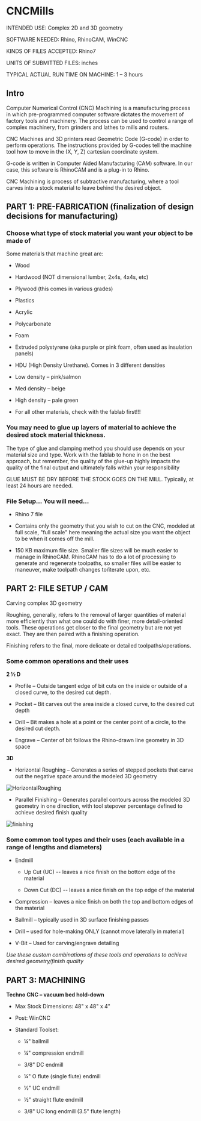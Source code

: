 # CNCMills

INTENDED USE: Complex 2D and 3D geometry 

SOFTWARE NEEDED: Rhino, RhinoCAM, WinCNC 

KINDS OF FILES ACCEPTED: Rhino7  

UNITS OF SUBMITTED FILES: inches 

TYPICAL ACTUAL RUN TIME ON MACHINE: 1 – 3 hours 





## Intro  

Computer Numerical Control (CNC) Machining is a manufacturing process in which pre-programmed computer software dictates the movement of factory tools and machinery. The process can be used to control a range of complex machinery, from grinders and lathes to mills and routers.  

CNC Machines and 3D printers read Geometric Code (G-code) in order to perform operations. The instructions provided by G-codes tell the machine tool how to move in the (X, Y, Z) cartesian coordinate system.   

G-code is written in Computer Aided Manufacturing (CAM) software. In our case, this software is RhinoCAM and is a plug-in to Rhino. 

CNC Machining is process of subtractive manufacturing, where a tool carves into a stock material to leave behind the desired object.  


## PART 1: PRE-FABRICATION (finalization of design decisions for manufacturing)  

### Choose what type of stock material you want your object to be made of

Some materials that machine great are: 

* Wood  
  
* Hardwood (NOT dimensional lumber, 2x4s, 4x4s, etc)  
  
* Plywood (this comes in various grades)   
  
* Plastics  
  
* Acrylic  
  
* Polycarbonate  
  
* Foam  
  
* Extruded polystyrene (aka purple or pink foam, often used as insulation panels)  
  
* HDU (High Density Urethane). Comes in 3 different densities  
  
* Low density – pink/salmon  
  
* Med density – beige  
  
* High density – pale green  
  
* For all other materials, check with the fablab first!!!  
  
### You may need to glue up layers of material to achieve the desired stock material thickness.

The type of glue and clamping method you should use depends on your material size and type. Work with the fablab to hone in on the best approach, but remember, the quality of the glue-up highly impacts the quality of the final output and ultimately falls within your responsibility  

GLUE MUST BE DRY BEFORE THE STOCK GOES ON THE MILL. Typically, at least 24 hours are needed.

### File Setup... You will need...

* Rhino 7 file  

* Contains only the geometry that you wish to cut on the CNC, modeled at full scale, "full scale" here meaning the actual size you want the object to be when it comes off the mill.  

* 150 KB maximum file size. Smaller file sizes will be much easier to manage in RhinoCAM. RhinoCAM has to do a lot of processing to generate and regenerate toolpaths, so smaller files will be easier to maneuver, make toolpath changes to/iterate upon, etc.   

## PART 2: FILE SETUP / CAM  

Carving complex 3D geometry  

Roughing, generally, refers to the removal of larger quantities of material more efficiently than what one could do with finer, more detail-oriented tools. These operations get closer to the final geometry but are not yet exact. They are then paired with a finishing operation.  

Finishing refers to the final, more delicate or detailed toolpaths/operations. 

### Some common operations and their uses  

**2 ½ D** 
  
* Profile – Outside tangent edge of bit cuts on the inside or outside of a closed curve, to the desired cut depth.  
  
* Pocket – Bit carves out the area inside a closed curve, to the desired cut depth  
  
* Drill – Bit makes a hole at a point or the center point of a circle, to the desired cut depth.  
  
* Engrave – Center of bit follows the Rhino-drawn line geometry in 3D space  

**3D**   

* Horizontal Roughing – Generates a series of stepped pockets that carve out the negative space around the modeled 3D geometry 

![HorizontalRoughing](https://github.com/user-attachments/assets/be660e56-f7ac-4ad9-8f52-5234ecd17e17)


* Parallel Finishing – Generates parallel contours across the modeled 3D geometry in one direction, with tool stepover percentage defined to achieve desired finish quality  

![finishing](https://github.com/user-attachments/assets/5d14bd53-4790-4f56-a5e1-8c01389dd93e)

### Some common tool types and their uses (each available in a range of lengths and diameters)  

* Endmill 

  * Up Cut (UC) -- leaves a nice finish on the bottom edge of the material 
  
  * Down Cut (DC) -- leaves a nice finish on the top edge of the material 
  
* Compression – leaves a nice finish on both the top and bottom edges of the material  
  
* Ballmill – typically used in 3D surface finishing passes
  
* Drill – used for hole-making ONLY (cannot move laterally in material)  
  
* V-Bit – Used for carving/engrave detailing 
  
*Use these custom combinations of these tools and operations to achieve desired geometry/finish quality*

## PART 3: MACHINING  

**Techno CNC – vacuum bed hold-down**
  
* Max Stock Dimensions: 48" x 48" x 4"  
  
* Post: WinCNC  
  
* Standard Toolset:  
  
  * ¼" ballmill  
  
  * ¼" compression endmill  
  
  * 3/8" DC endmill  
  
  * ¼" O flute (single flute) endmill  
  
  * ½" UC endmill  
  
  * ½" straight flute endmill  
  
  * 3/8" UC long endmill (3.5" flute length)  
